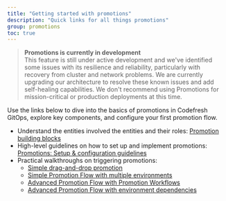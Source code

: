 ```yaml
---
title: "Getting started with promotions"
description: "Quick links for all things promotions"
group: promotions
toc: true
---
```


>**Promotions is currently in development**  
This feature is still under active development and we've identified some issues with its resilience and reliability, particularly with recovery from cluster and network problems. We are currently upgrading our architecture to resolve these known issues and add self-healing capabilities.
We don't recommend using Promotions for mission-critical or production deployments at this time.

Use the links below to dive into the basics of promotions in Codefresh GitOps, explore key components, and configure your first promotion flow.

* Understand the entities involved the entities and their roles: [Promotion building blocks]({{site.baseurl}}/docs/promotions/promotion-components/)    
* High-level guidelines on how to set up and implement promotions: [Promotions: Setup & configuration guidelines]({{site.baseurl}}/docs/promotions/create-promotion-sequence/)  
* Practical walkthroughs on triggering promotions: 
  * [Simple drag-and-drop promotion]({{site.baseurl}}/docs/gitops-quick-start/drag-and-drop/)  
  * [Simple Promotion Flow with multiple environments]({{site.baseurl}}/docs/gitops-quick-start/multi-env-sequential-flow/)  
  * [Advanced Promotion Flow with Promotion Workflows]({{site.baseurl}}/docs/gitops-quick-start/policy-multi-env-promotion/)  
  * [Advanced Promotion Flow with environment dependencies]({{site.baseurl}}/docs/gitops-quick-start/dependency-multi-env-promotion/)  

